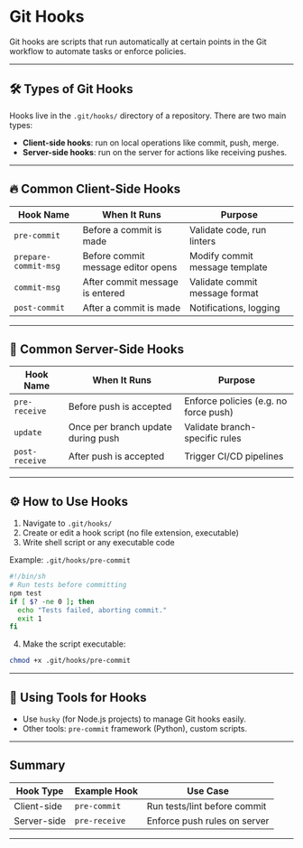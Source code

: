 # Git Hooks

Git hooks are scripts that run automatically at certain points in the Git workflow to automate tasks or enforce policies.

---

## 🛠️ Types of Git Hooks

Hooks live in the `.git/hooks/` directory of a repository. There are two main types:

- **Client-side hooks**: run on local operations like commit, push, merge.
- **Server-side hooks**: run on the server for actions like receiving pushes.

---

## 🔥 Common Client-Side Hooks

| Hook Name            | When It Runs                      | Purpose                         |
|----------------------|----------------------------------|---------------------------------|
| `pre-commit`         | Before a commit is made           | Validate code, run linters       |
| `prepare-commit-msg` | Before commit message editor opens| Modify commit message template   |
| `commit-msg`         | After commit message is entered   | Validate commit message format   |
| `post-commit`        | After a commit is made            | Notifications, logging           |

---

## 🔧 Common Server-Side Hooks

| Hook Name          | When It Runs                       | Purpose                        |
|--------------------|----------------------------------|--------------------------------|
| `pre-receive`      | Before push is accepted           | Enforce policies (e.g. no force push)|
| `update`           | Once per branch update during push| Validate branch-specific rules  |
| `post-receive`     | After push is accepted            | Trigger CI/CD pipelines          |

---

## ⚙️ How to Use Hooks

1. Navigate to `.git/hooks/`
2. Create or edit a hook script (no file extension, executable)
3. Write shell script or any executable code

Example: `.git/hooks/pre-commit`

```bash
#!/bin/sh
# Run tests before committing
npm test
if [ $? -ne 0 ]; then
  echo "Tests failed, aborting commit."
  exit 1
fi
```

4. Make the script executable:

```bash
chmod +x .git/hooks/pre-commit
```

---

## 📝 Using Tools for Hooks

- Use `husky` (for Node.js projects) to manage Git hooks easily.
- Other tools: `pre-commit` framework (Python), custom scripts.

---

## Summary

| Hook Type         | Example Hook      | Use Case                          |
|-------------------|-------------------|----------------------------------|
| Client-side       | `pre-commit`      | Run tests/lint before commit      |
| Server-side       | `pre-receive`     | Enforce push rules on server      |

---
